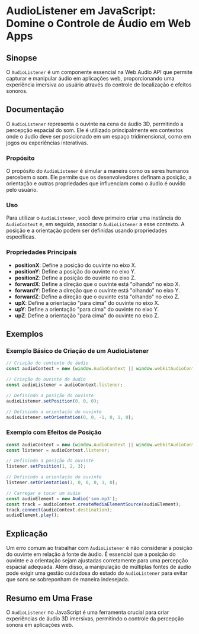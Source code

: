 <!--
Meta Description: # AudioListener em JavaScript: Domine o Controle de Áudio em Web Apps ## Sinopse O `AudioListener` é um componente essencial na Web Audio API que perm...
Meta Keywords: ouvinte, audiolistener, áudio, posição, audiocontext
-->

# AudioListener em JavaScript: Domine o Controle de Áudio em Web Apps

## Sinopse
O `AudioListener` é um componente essencial na Web Audio API que permite capturar e manipular áudio em aplicações web, proporcionando uma experiência imersiva ao usuário através do controle de localização e efeitos sonoros.

## Documentação
O `AudioListener` representa o ouvinte na cena de áudio 3D, permitindo a percepção espacial do som. Ele é utilizado principalmente em contextos onde o áudio deve ser posicionado em um espaço tridimensional, como em jogos ou experiências interativas.

### Propósito
O propósito do `AudioListener` é simular a maneira como os seres humanos percebem o som. Ele permite que os desenvolvedores definam a posição, a orientação e outras propriedades que influenciam como o áudio é ouvido pelo usuário.

### Uso
Para utilizar o `AudioListener`, você deve primeiro criar uma instância do `AudioContext` e, em seguida, associar o `AudioListener` a esse contexto. A posição e a orientação podem ser definidas usando propriedades específicas. 

### Propriedades Principais
- **positionX**: Define a posição do ouvinte no eixo X.
- **positionY**: Define a posição do ouvinte no eixo Y.
- **positionZ**: Define a posição do ouvinte no eixo Z.
- **forwardX**: Define a direção que o ouvinte está "olhando" no eixo X.
- **forwardY**: Define a direção que o ouvinte está "olhando" no eixo Y.
- **forwardZ**: Define a direção que o ouvinte está "olhando" no eixo Z.
- **upX**: Define a orientação "para cima" do ouvinte no eixo X.
- **upY**: Define a orientação "para cima" do ouvinte no eixo Y.
- **upZ**: Define a orientação "para cima" do ouvinte no eixo Z.

## Exemplos

### Exemplo Básico de Criação de um AudioListener
```javascript
// Criação do contexto de áudio
const audioContext = new (window.AudioContext || window.webkitAudioContext)();

// Criação do ouvinte de áudio
const audioListener = audioContext.listener;

// Definindo a posição do ouvinte
audioListener.setPosition(0, 0, 0);

// Definindo a orientação do ouvinte
audioListener.setOrientation(0, 0, -1, 0, 1, 0);
```

### Exemplo com Efeitos de Posição
```javascript
const audioContext = new (window.AudioContext || window.webkitAudioContext)();
const listener = audioContext.listener;

// Definindo a posição do ouvinte
listener.setPosition(1, 2, 3);

// Definindo a orientação do ouvinte
listener.setOrientation(1, 0, 0, 0, 1, 0);

// Carregar e tocar um áudio
const audioElement = new Audio('som.mp3');
const track = audioContext.createMediaElementSource(audioElement);
track.connect(audioContext.destination);
audioElement.play();
```

## Explicação
Um erro comum ao trabalhar com `AudioListener` é não considerar a posição do ouvinte em relação à fonte de áudio. É essencial que a posição do ouvinte e a orientação sejam ajustadas corretamente para uma percepção espacial adequada. Além disso, a manipulação de múltiplas fontes de áudio pode exigir uma gestão cuidadosa do estado do `AudioListener` para evitar que sons se sobreponham de maneira indesejada.

## Resumo em Uma Frase
O `AudioListener` no JavaScript é uma ferramenta crucial para criar experiências de áudio 3D imersivas, permitindo o controle da percepção sonora em aplicações web.